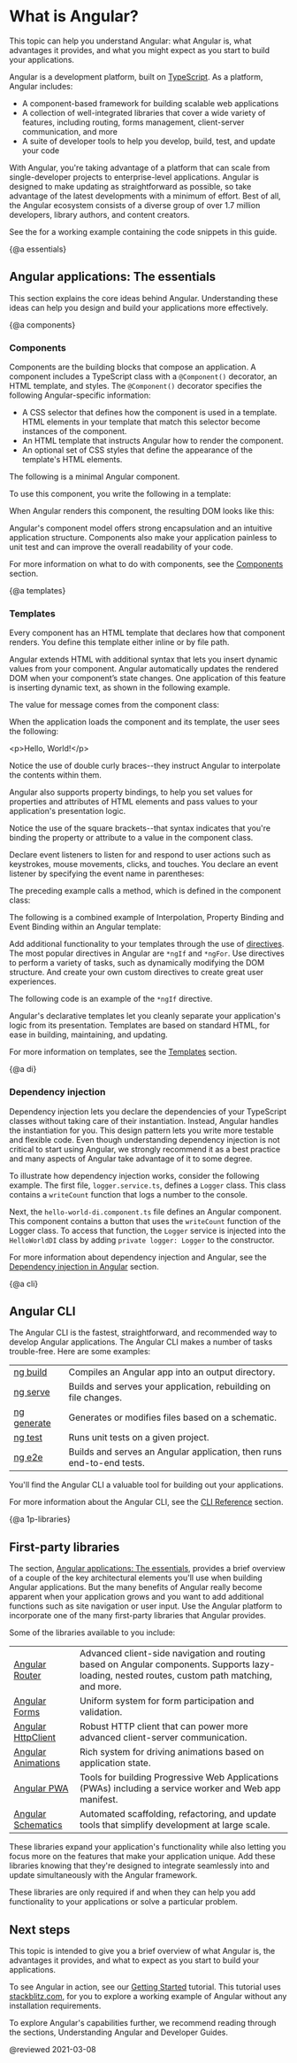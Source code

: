 # What is Angular?

This topic can help you understand Angular: what Angular is, what advantages it provides, and what you might expect as you start to build your applications.

Angular is a development platform, built on [TypeScript](https://www.typescriptlang.org/). As a platform, Angular includes:

* A component-based framework for building scalable web applications
* A collection of well-integrated libraries that cover a wide variety of features, including routing, forms management, client-server communication, and more
* A suite of developer tools to help you develop, build, test, and update your code

With Angular, you're taking advantage of a platform that can scale from single-developer projects to enterprise-level applications. Angular is designed to make updating as straightforward as possible, so take advantage of the latest developments with a minimum of effort. Best of all, the Angular ecosystem consists of a diverse group of over 1.7 million developers, library authors, and content creators.

<div class="alert is-helpful">

See the <live-example name="what-is-angular"></live-example> for a working example containing the code snippets in this guide.

</div>

{@a essentials}
## Angular applications: The essentials

This section explains the core ideas behind Angular. Understanding these ideas can help you design and build your applications more effectively.

{@a components}
### Components

Components are the building blocks that compose an application. A component includes a TypeScript class with a `@Component()` decorator, an HTML template, and styles. The `@Component()` decorator specifies the following Angular-specific information:

* A CSS selector that defines how the component is used in a template. HTML elements in your template that match this selector become instances of the component.
* An HTML template that instructs Angular how to render the component.
* An optional set of CSS styles that define the appearance of the template's HTML elements.

The following is a minimal Angular component.

<code-example
  path="what-is-angular/src/app/hello-world/hello-world.component.ts"></code-example>

To use this component, you write the following in a template:

<code-example path="what-is-angular/src/app/app.component.html" region="hello-world-selector"></code-example>

When Angular renders this component, the resulting DOM looks like this:

<code-example path="what-is-angular/src/app/hello-world-example.html" language="html"></code-example>

Angular's component model offers strong encapsulation and an intuitive application structure. Components also make your application painless to unit test and can improve the overall readability of your code.

For more information on what to do with components, see the [Components](guide/component-overview) section.

{@a templates}
### Templates

Every component has an HTML template that declares how that component renders. You define this template either inline or by file path.

Angular extends HTML with additional syntax that lets you insert dynamic values from your component. Angular automatically updates the rendered DOM when your component’s state changes. One application of this feature is inserting dynamic text, as shown in the following example.

<code-example path="what-is-angular/src/app/hello-world-interpolation/hello-world-interpolation.component.html" region="say-hello"></code-example>

The value for message comes from the component class:

<code-example path="what-is-angular/src/app/hello-world-interpolation/hello-world-interpolation.component.ts"></code-example>

When the application loads the component and its template, the user sees the following:

<code-example language="html">
&lt;p&gt;Hello, World!&lt;/p&gt;
</code-example>

Notice the use of double curly braces--they instruct Angular to interpolate the contents within them.

Angular also supports property bindings, to help you set values for properties and attributes of HTML elements and pass values to your application's presentation logic.

<code-example path="what-is-angular/src/app/hello-world-bindings/hello-world-bindings.component.html" region="bindings"></code-example>

Notice the use of the square brackets--that syntax indicates that you're binding the property or attribute to a value in the component class.

Declare event listeners to listen for and respond to user actions such as keystrokes, mouse movements, clicks, and touches. You declare an event listener by specifying the event name in parentheses:

<code-example path="what-is-angular/src/app/hello-world-bindings/hello-world-bindings.component.html" region="event-binding"></code-example>

The preceding example calls a method, which is defined in the component class:

<code-example path="what-is-angular/src/app/hello-world-bindings/hello-world-bindings.component.ts" region="method"></code-example>

The following is a combined example of Interpolation, Property Binding and Event Binding within an Angular template:

<code-tabs linenums="true">
  <code-pane
    header="hello-world-bindings.component.ts"
    path="what-is-angular/src/app/hello-world-bindings/hello-world-bindings.component.ts">
  </code-pane>
  <code-pane
    header="hello-world-bindings.component.html"
    path="what-is-angular/src/app/hello-world-bindings/hello-world-bindings.component.html"
    linenums="false">
  </code-pane>
</code-tabs>

Add additional functionality to your templates through the use of [directives](guide/built-in-directives). The most popular directives in Angular are `*ngIf` and `*ngFor`. Use directives to perform a variety of tasks, such as dynamically modifying the DOM structure. And create your own custom directives to create great user experiences.

The following code is an example of the `*ngIf` directive.

<code-tabs linenums="true">
  <code-pane
    header="hello-world-ngif.component.ts"
    path="what-is-angular/src/app/hello-world-ngif/hello-world-ngif.component.ts">
  </code-pane>
  <code-pane
    header="hello-world-ngif.component.html"
    path="what-is-angular/src/app/hello-world-ngif/hello-world-ngif.component.html"
    linenums="false">
  </code-pane>
</code-tabs>

Angular's declarative templates let you cleanly separate your application's logic from its presentation. Templates are based on standard HTML, for ease in building, maintaining, and updating.

For more information on templates, see the [Templates](guide/template-syntax) section.

{@a di}
### Dependency injection

Dependency injection lets you declare the dependencies of your TypeScript classes without taking care of their instantiation. Instead, Angular handles the instantiation for you. This design pattern lets you write more testable and flexible code. Even though understanding dependency injection is not critical to start using Angular, we strongly recommend it as a best practice and many aspects of Angular take advantage of it to some degree.

To illustrate how dependency injection works, consider the following example. The first file, `logger.service.ts`, defines a `Logger` class. This class contains a `writeCount` function that logs a number to the console.

<code-example path="what-is-angular/src/app/logger.service.ts"></code-example>

Next, the `hello-world-di.component.ts` file defines an Angular component. This component contains a button that uses the `writeCount` function of the Logger class. To access that function, the `Logger` service is injected into the `HelloWorldDI` class by adding `private logger: Logger` to the constructor.

<code-example path="what-is-angular/src/app/hello-world-di/hello-world-di.component.ts"></code-example>

For more information about dependency injection and Angular, see the [Dependency injection in Angular](guide/dependency-injection) section.

{@a cli}

## Angular CLI

The Angular CLI is the fastest, straightforward, and recommended way to develop Angular applications. The Angular CLI makes a number of tasks trouble-free. Here are some examples:

<table>
<tr>
<td><a href="cli/build">ng build</a></td>
<td>Compiles an Angular app into an output directory.</td>
</tr>
<tr>
<td><a href="cli/serve">ng serve</a></td>
<td>Builds and serves your application, rebuilding on file changes.</td>
</tr>
<tr>
<td><a href="cli/generate">ng generate</a></td>
<td>Generates or modifies files based on a schematic.</td>
</tr>
<tr>
<td><a href="cli/test">ng test</a></td>
<td>Runs unit tests on a given project.</td>
</tr>
<tr>
<td><a href="cli/e2e">ng e2e</a></td>
<td>Builds and serves an Angular application, then runs end-to-end tests.</td>
</tr>
</table>

You'll find the Angular CLI a valuable tool for building out your applications.

For more information about the Angular CLI, see the [CLI Reference](/cli) section.

{@a 1p-libraries}
## First-party libraries

The section, [Angular applications: The essentials](#essentials), provides a brief overview of a couple of the key architectural elements you'll use when building Angular applications. But the many benefits of Angular really become apparent when your application grows and you want to add additional functions such as site navigation or user input. Use the Angular platform to incorporate one of the many first-party libraries that Angular provides.

Some of the libraries available to you include:
<table>
<tr>
<td><a href="guide/router">Angular Router</a></td>
<td>Advanced client-side navigation and routing based on Angular components. Supports lazy-loading, nested routes, custom path matching, and more.</td>
</tr>
<tr>
<td><a href="guide/forms-overview">Angular Forms</td>
<td>Uniform system for form participation and validation.</td>
<tr>
<td><a href="guide/http">Angular HttpClient</a></td>
<td>Robust HTTP client that can power more advanced client-server communication.</td>
</tr>
<tr>
<td><a href="guide/animations">Angular Animations</a></td>
<td>Rich system for driving animations based on application state.</td>
</tr>
<tr>
<td><a href="guide/service-worker-intro">Angular PWA</a>
<td>Tools for building Progressive Web Applications (PWAs) including a service worker and Web app manifest.</td>
</tr>
<tr>
<td><a href="guide/schematics">Angular Schematics</td>
<td>Automated scaffolding, refactoring, and update tools that simplify development at large scale.</td>
</tr>
</table>

These libraries expand your application's functionality while also letting you focus more on the features that make your application unique. Add these libraries knowing that they're designed to integrate seamlessly into and update simultaneously with the Angular framework.

These libraries are only required if and when they can help you add functionality to your applications or solve a particular problem.

## Next steps

This topic is intended to give you a brief overview of what Angular is, the advantages it provides, and what to expect as you start to build your applications.

To see Angular in action, see our [Getting Started](https://angular.io/start) tutorial. This tutorial uses [stackblitz.com](https://stackblitz.com/), for you to explore a working example of Angular without any installation requirements.

To explore Angular's capabilities further, we recommend reading through the sections, Understanding Angular and Developer Guides.

@reviewed 2021-03-08
